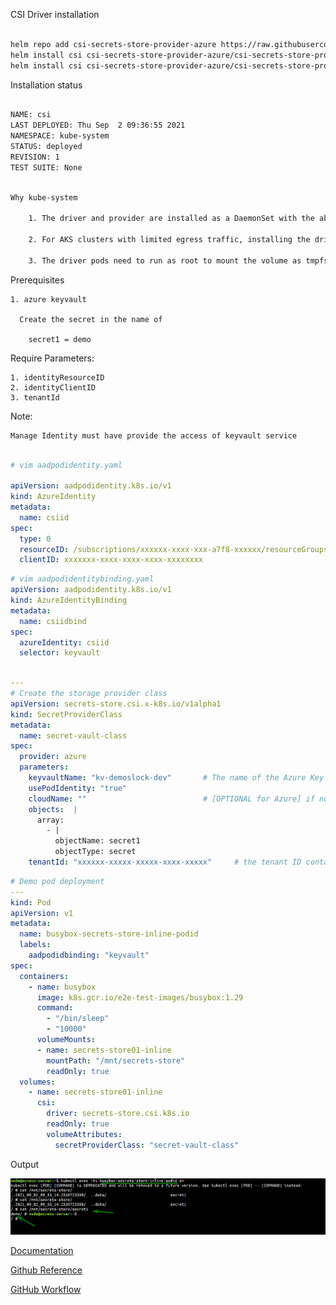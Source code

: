 CSI Driver installation

```bash

helm repo add csi-secrets-store-provider-azure https://raw.githubusercontent.com/Azure/secrets-store-csi-driver-provider-azure/master/charts
helm install csi csi-secrets-store-provider-azure/csi-secrets-store-provider-azure
helm install csi csi-secrets-store-provider-azure/csi-secrets-store-provider-azure --namespace kube-system

```

Installation status

```bash

NAME: csi
LAST DEPLOYED: Thu Sep  2 09:36:55 2021
NAMESPACE: kube-system
STATUS: deployed
REVISION: 1
TEST SUITE: None


```

```bash

Why kube-system

    1. The driver and provider are installed as a DaemonSet with the ability to mount kubelet hostPath volumes and view pod service account tokens. It should be treated as privileged and regular cluster users should not have permissions to deploy or modify the driver.

    2. For AKS clusters with limited egress traffic, installing the driver and provider in kube-system is required to be able to establish connectivity to the kube-apiserver.

    3. The driver pods need to run as root to mount the volume as tmpfs in the pod. Deploying the driver and provider in kube-system will prevent ASC from generating alert "Running containers as root user should be avoided".

```

Prerequisites

    1. azure keyvault

      Create the secret in the name of
        
        secret1 = demo

Require Parameters:

    1. identityResourceID
    2. identityClientID
    3. tenantId

Note: 

    Manage Identity must have provide the access of keyvault service
  
```yaml

# vim aadpodidentity.yaml

apiVersion: aadpodidentity.k8s.io/v1
kind: AzureIdentity
metadata:
  name: csiid
spec:
  type: 0
  resourceID: /subscriptions/xxxxxx-xxxx-xxx-a7f8-xxxxxx/resourceGroups/xxxx-portal-dev/providers/Microsoft.ManagedIdentity/userAssignedIdentities/apg-keyvault
  clientID: xxxxxxx-xxxx-xxxx-xxxx-xxxxxxxx

```

```yaml
# vim aadpodidentitybinding.yaml
apiVersion: aadpodidentity.k8s.io/v1
kind: AzureIdentityBinding
metadata:
  name: csiidbind
spec:
  azureIdentity: csiid
  selector: keyvault

```

```yaml

---
# Create the storage provider class
apiVersion: secrets-store.csi.x-k8s.io/v1alpha1
kind: SecretProviderClass
metadata:
  name: secret-vault-class
spec:
  provider: azure
  parameters:
    keyvaultName: "kv-demoslock-dev"       # The name of the Azure Key Vault
    usePodIdentity: "true"   
    cloudName: ""                          # [OPTIONAL for Azure] if not provided, Azure environment will default to AzurePublicCloud 
    objects:  |
      array:
        - |
          objectName: secret1 
          objectType: secret 
    tenantId: "xxxxxx-xxxxx-xxxxx-xxxx-xxxxx"     # the tenant ID containing the Azure Key Vault instance

```


```yaml
# Demo pod deployment
---
kind: Pod
apiVersion: v1
metadata:
  name: busybox-secrets-store-inline-podid
  labels:
    aadpodidbinding: "keyvault"       
spec:
  containers:
    - name: busybox
      image: k8s.gcr.io/e2e-test-images/busybox:1.29
      command:
        - "/bin/sleep"
        - "10000"
      volumeMounts:
      - name: secrets-store01-inline
        mountPath: "/mnt/secrets-store"
        readOnly: true
  volumes:
    - name: secrets-store01-inline
      csi:
        driver: secrets-store.csi.k8s.io
        readOnly: true
        volumeAttributes:
          secretProviderClass: "secret-vault-class"
```

Output

![Output](screenshot.png)


[Documentation](https://azure.github.io/secrets-store-csi-driver-provider-azure/demos/)
    
[Github Reference](https://github.com/Azure/secrets-store-csi-driver-provider-azure)

[GitHub Workflow](https://github.com/Azure-Samples/secrets-store-csi-with-aks-akv)

